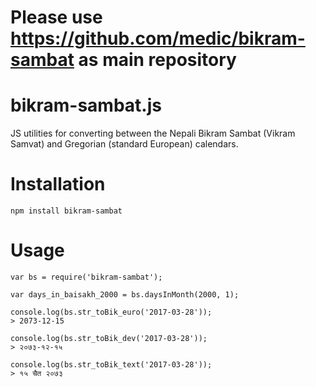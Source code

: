 Please use https://github.com/medic/bikram-sambat as main repository
================




bikram-sambat.js
================

JS utilities for converting between the Nepali Bikram Sambat (Vikram Samvat) and Gregorian (standard European) calendars.

# Installation

	npm install bikram-sambat

# Usage

	var bs = require('bikram-sambat');

	var days_in_baisakh_2000 = bs.daysInMonth(2000, 1);

	console.log(bs.str_toBik_euro('2017-03-28'));
	> 2073-12-15

	console.log(bs.str_toBik_dev('2017-03-28'));
	> २०७३-१२-१५

	console.log(bs.str_toBik_text('2017-03-28'));
	> १५ चैत २०७३
